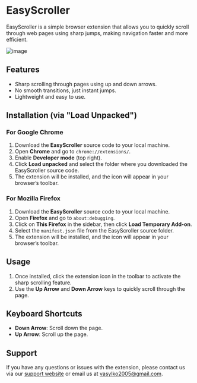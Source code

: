 # EasyScroller

EasyScroller is a simple browser extension that allows you to quickly scroll through web pages using sharp jumps, making navigation faster and more efficient.

![image](https://github.com/user-attachments/assets/51aa0f66-04d0-4b40-b76f-cf4cc1a1c10e)


## Features

- Sharp scrolling through pages using up and down arrows.
- No smooth transitions, just instant jumps.
- Lightweight and easy to use.

## Installation (via "Load Unpacked")

### For Google Chrome

1. Download the **EasyScroller** source code to your local machine.
2. Open **Chrome** and go to `chrome://extensions/`.
3. Enable **Developer mode** (top right).
4. Click **Load unpacked** and select the folder where you downloaded the EasyScroller source code.
5. The extension will be installed, and the icon will appear in your browser’s toolbar.

### For Mozilla Firefox

1. Download the **EasyScroller** source code to your local machine.
2. Open **Firefox** and go to `about:debugging`.
3. Click on **This Firefox** in the sidebar, then click **Load Temporary Add-on**.
4. Select the `manifest.json` file from the EasyScroller source folder.
5. The extension will be installed, and the icon will appear in your browser’s toolbar.

## Usage

1. Once installed, click the extension icon in the toolbar to activate the sharp scrolling feature.
2. Use the **Up Arrow** and **Down Arrow** keys to quickly scroll through the page.

## Keyboard Shortcuts

- **Down Arrow**: Scroll down the page.
- **Up Arrow**: Scroll up the page.

## Support

If you have any questions or issues with the extension, please contact us via our [support website](#) or email us at [vasylko2005@gmail.com](vasylko2005@gmail.com).
